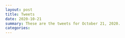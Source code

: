 ```yaml
---
layout: post
title: Tweets
date: 2020-10-21
summary: These are the tweets for October 21, 2020.
categories:
---
```


